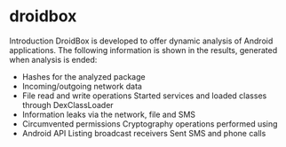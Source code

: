 # droidbox
Introduction
DroidBox is developed to offer dynamic analysis of Android applications. The following information is shown in the results, generated when analysis is ended:

 - Hashes for the analyzed package 
 - Incoming/outgoing network data 
 - File read and write operations Started services and loaded classes through DexClassLoader 
 - Information leaks via the network, file and SMS
 - Circumvented permissions Cryptography operations performed using
 - Android API Listing broadcast receivers Sent SMS and phone calls
